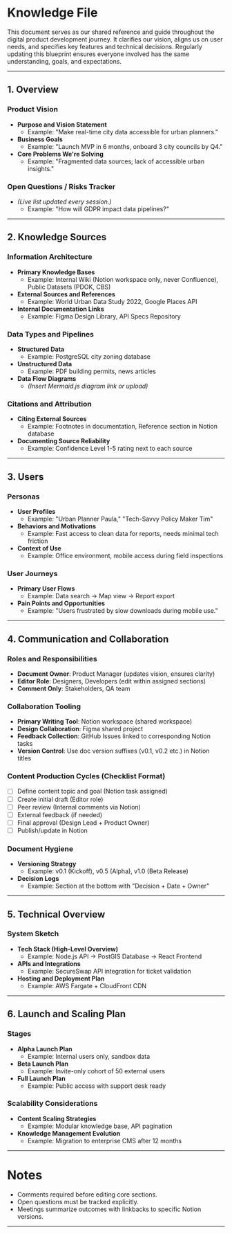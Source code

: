 # Knowledge File

This document serves as our shared reference and guide throughout the digital product development journey. It clarifies our vision, aligns us on user needs, and specifies key features and technical decisions. Regularly updating this blueprint ensures everyone involved has the same understanding, goals, and expectations.

---

## 1. Overview

### Product Vision
- **Purpose and Vision Statement**
  - Example: "Make real-time city data accessible for urban planners."
- **Business Goals**
  - Example: "Launch MVP in 6 months, onboard 3 city councils by Q4."
- **Core Problems We're Solving**
  - Example: "Fragmented data sources; lack of accessible urban insights."

### Open Questions / Risks Tracker
- *(Live list updated every session.)*
  - Example: "How will GDPR impact data pipelines?"

---

## 2. Knowledge Sources

### Information Architecture
- **Primary Knowledge Bases**
  - Example: Internal Wiki (Notion workspace only, never Confluence), Public Datasets (PDOK, CBS)
- **External Sources and References**
  - Example: World Urban Data Study 2022, Google Places API
- **Internal Documentation Links**
  - Example: Figma Design Library, API Specs Repository

### Data Types and Pipelines
- **Structured Data**
  - Example: PostgreSQL city zoning database
- **Unstructured Data**
  - Example: PDF building permits, news articles
- **Data Flow Diagrams**
  - *(Insert Mermaid.js diagram link or upload)*

### Citations and Attribution
- **Citing External Sources**
  - Example: Footnotes in documentation, Reference section in Notion database
- **Documenting Source Reliability**
  - Example: Confidence Level 1-5 rating next to each source

---

## 3. Users

### Personas
- **User Profiles**
  - Example: "Urban Planner Paula," "Tech-Savvy Policy Maker Tim"
- **Behaviors and Motivations**
  - Example: Fast access to clean data for reports, needs minimal tech friction
- **Context of Use**
  - Example: Office environment, mobile access during field inspections

### User Journeys
- **Primary User Flows**
  - Example: Data search → Map view → Report export
- **Pain Points and Opportunities**
  - Example: "Users frustrated by slow downloads during mobile use."

---

## 4. Communication and Collaboration

### Roles and Responsibilities
- **Document Owner**: Product Manager (updates vision, ensures clarity)
- **Editor Role**: Designers, Developers (edit within assigned sections)
- **Comment Only**: Stakeholders, QA team

### Collaboration Tooling
- **Primary Writing Tool**: Notion workspace (shared workspace)
- **Design Collaboration**: Figma shared project
- **Feedback Collection**: GitHub Issues linked to corresponding Notion tasks
- **Version Control**: Use doc version suffixes (v0.1, v0.2 etc.) in Notion titles

### Content Production Cycles (Checklist Format)
- [ ] Define content topic and goal (Notion task assigned)
- [ ] Create initial draft (Editor role)
- [ ] Peer review (Internal comments via Notion)
- [ ] External feedback (if needed)
- [ ] Final approval (Design Lead + Product Owner)
- [ ] Publish/update in Notion

### Document Hygiene
- **Versioning Strategy**
  - Example: v0.1 (Kickoff), v0.5 (Alpha), v1.0 (Beta Release)
- **Decision Logs**
  - Example: Section at the bottom with "Decision + Date + Owner"

---

## 5. Technical Overview

### System Sketch
- **Tech Stack (High-Level Overview)**
  - Example: Node.js API → PostGIS Database → React Frontend
- **APIs and Integrations**
  - Example: SecureSwap API integration for ticket validation
- **Hosting and Deployment Plan**
  - Example: AWS Fargate + CloudFront CDN

---

## 6. Launch and Scaling Plan

### Stages
- **Alpha Launch Plan**
  - Example: Internal users only, sandbox data
- **Beta Launch Plan**
  - Example: Invite-only cohort of 50 external users
- **Full Launch Plan**
  - Example: Public access with support desk ready

### Scalability Considerations
- **Content Scaling Strategies**
  - Example: Modular knowledge base, API pagination
- **Knowledge Management Evolution**
  - Example: Migration to enterprise CMS after 12 months

---

# Notes
- Comments required before editing core sections.
- Open questions must be tracked explicitly.
- Meetings summarize outcomes with linkbacks to specific Notion versions.

---
